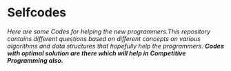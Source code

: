 # Selfcodes
*Here are some Codes for helping the new programmers.This repository contains different questions based on different concepts 
on various algorithms and data structures that hopefully help the programmers.*
***Codes with optimal solution are there which will help in Competitive Programming also.***
